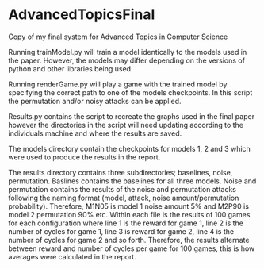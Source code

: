 # AdvancedTopicsFinal
Copy of my final system for Advanced Topics in Computer Science

Running trainModel.py will train a model identically to the models used in the paper. However, the models may differ depending on the versions of python and other libraries being used. 

Running renderGame.py will play a game with the trained model by specifying the correct path to one of the models checkpoints. In this script the permutation and/or noisy attacks can be applied.

Results.py contains the script to recreate the graphs used in the final paper however the directories in the script will need updating according to the individuals machine and where the results are saved.

The models directory contain the checkpoints for models 1, 2 and 3 which were used to produce the results in the report. 

The results directory contains three subdirectories; baselines, noise, permutation. Baslines contains the baselines for all three models. Noise and permutation contains the results of the noise and permutation attacks following the naming format (model, attack, noise amount/permutation probability). Therefore, M1N05 is model 1 noise amount 5% and M2P90 is model 2 permutation 90% etc. Within each file is the results of 100 games for each configuration where line 1 is the reward for game 1, line 2 is the number of cycles for game 1, line 3 is reward for game 2, line 4 is the number of cycles for game 2 and so forth. Therefore, the results alternate between reward and number of cycles per game for 100 games, this is how averages were calculated in the report. 

